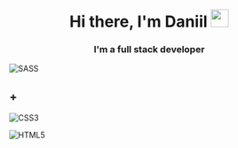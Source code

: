 <h1 align="center">Hi there, I'm Daniil
  <img src="https://github.com/blackcater/blackcater/raw/main/images/Hi.gif" height="32"/>
</h1>
<h3 align="center">I'm a full stack developer</h3>


![SASS](https://img.shields.io/badge/SASS-hotpink.svg?style=for-the-badge&logo=SASS&logoColor=white)
## +
![CSS3](https://img.shields.io/badge/css3-%231572B6.svg?style=for-the-badge&logo=css3&logoColor=white)

![HTML5](https://img.shields.io/badge/html5-%23E34F26.svg?style=for-the-badge&logo=html5&logoColor=white)
